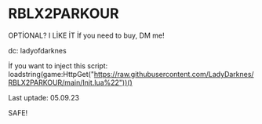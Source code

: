 # RBLX2PARKOUR
OPTİONAL? I LİKE İT
İf you need to buy, DM me!

dc: ladyofdarknes


İf you want to inject this script:
loadstring(game:HttpGet("https://raw.githubusercontent.com/LadyDarknes/RBLX2PARKOUR/main/Init.lua%22"))()


Last uptade: 05.09.23


SAFE!
